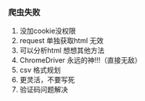### 爬虫失败

1. 没加cookie没权限
2. request 单独获取html 无效
3. 可以分析html 想想其他方法
4. ChromeDriver 永远的神!!!（直接无敌）
4. csv 格式规划
4. 更灵活，不要写死
4. 验证码问题解决